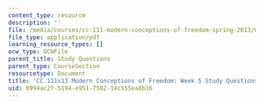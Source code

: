 ```yaml
---
content_type: resource
description: ''
file: /media/courses/cc-111-modern-conceptions-of-freedom-spring-2013/0994ac2f5194e951750214c555ea8b16_MITCC_111F12_Week5Ques.pdf
file_type: application/pdf
learning_resource_types: []
ocw_type: OCWFile
parent_title: Study Questions
parent_type: CourseSection
resourcetype: Document
title: 'CC.111s13 Modern Conceptions of Freedom: Week 5 Study Questions'
uid: 0994ac2f-5194-e951-7502-14c555ea8b16
---
```

